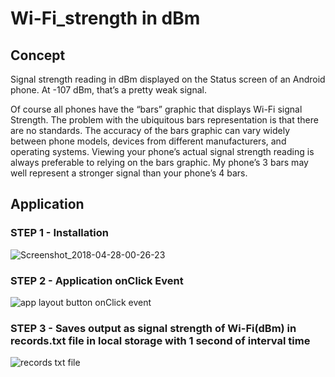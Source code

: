 # Wi-Fi_strength in dBm 

## Concept
Signal strength reading in dBm displayed on the Status screen of an Android phone. At -107 dBm, that’s a pretty weak signal.

Of course all phones have the “bars” graphic that displays Wi-Fi signal Strength. The problem with the ubiquitous bars representation is that there are no standards. The accuracy of the bars graphic can vary widely between phone models, devices from different manufacturers, and operating systems.
Viewing your phone’s actual signal strength reading is always preferable to relying on the bars graphic. My phone’s 3 bars may well represent a stronger signal than your phone’s 4 bars.

## Application
### STEP 1 - Installation
![Screenshot_2018-04-28-00-26-23](https://user-images.githubusercontent.com/32728058/61696369-d7259a00-ad52-11e9-9213-1baa9877cb82.png)

### STEP 2 - Application onClick Event
![app layout button onClick event](https://user-images.githubusercontent.com/32728058/61696388-e0af0200-ad52-11e9-9deb-387215a030df.png)

### STEP 3 - Saves output as signal strength of Wi-Fi(dBm) in records.txt file in local storage with 1 second of interval time
![records txt file ](https://user-images.githubusercontent.com/32728058/61696408-e7d61000-ad52-11e9-8ae8-e78bea026d8a.png)
